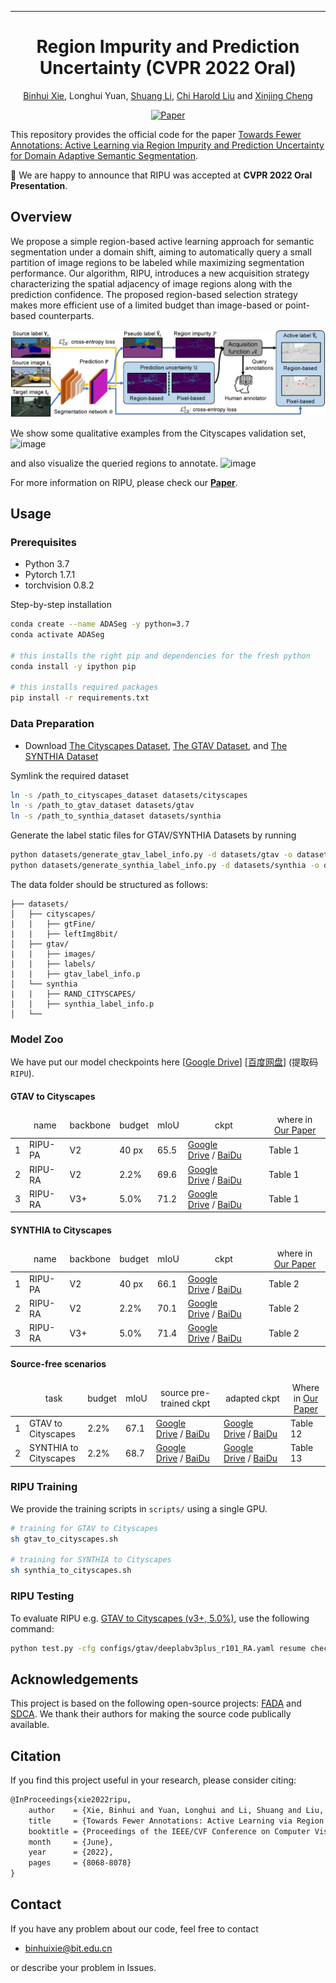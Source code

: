  ---

<div align="center">    
 
# Region Impurity and Prediction Uncertainty (CVPR 2022 Oral)

[Binhui Xie](https://binhuixie.github.io), Longhui Yuan, [Shuang Li](https://shuangli.xyz), [Chi Harold Liu](https://scholar.google.com/citations?user=3IgFTEkAAAAJ&hl=en) and [Xinjing Cheng](https://scholar.google.com/citations?user=8QbRVCsAAAAJ&hl=en)


[![Paper](http://img.shields.io/badge/paper-arxiv.2111.12940-B31B1B.svg)](https://arxiv.org/abs/2111.12940)

</div>

This repository provides the official code for the paper [Towards Fewer Annotations: Active Learning via Region Impurity and Prediction Uncertainty for Domain Adaptive Semantic Segmentation](https://arxiv.org/abs/2111.12940).

🥳 We are happy to announce that RIPU was accepted at **CVPR 2022 Oral Presentation**.

## Overview
We propose a simple region-based active learning approach for semantic segmentation under a domain shift, aiming to automatically query a small partition of image regions to be labeled while maximizing segmentation performance. 
Our algorithm, RIPU, introduces a new acquisition strategy characterizing the spatial adjacency of image regions along with the prediction confidence. 
The proposed region-based selection strategy makes more efficient use of a limited budget than image-based or point-based counterparts. 

![image](resources/framework.png)

We show some qualitative examples from the Cityscapes validation set, 
![image](resources/visualization_results.png)

and also visualize the queried regions to annotate.
![image](resources/visualization_active.png)

For more information on RIPU, please check our **[Paper](https://arxiv.org/pdf/2111.12940.pdf)**.

## Usage
### Prerequisites
- Python 3.7
- Pytorch 1.7.1
- torchvision 0.8.2

Step-by-step installation

```bash
conda create --name ADASeg -y python=3.7
conda activate ADASeg

# this installs the right pip and dependencies for the fresh python
conda install -y ipython pip

# this installs required packages
pip install -r requirements.txt

```

### Data Preparation

- Download [The Cityscapes Dataset](https://www.cityscapes-dataset.com/), [The GTAV Dataset](https://download.visinf.tu-darmstadt.de/data/from_games/), and [The SYNTHIA Dataset](https://synthia-dataset.net/)

Symlink the required dataset

```bash
ln -s /path_to_cityscapes_dataset datasets/cityscapes
ln -s /path_to_gtav_dataset datasets/gtav
ln -s /path_to_synthia_dataset datasets/synthia
```

Generate the label static files for GTAV/SYNTHIA Datasets by running

```bash
python datasets/generate_gtav_label_info.py -d datasets/gtav -o datasets/gtav/
python datasets/generate_synthia_label_info.py -d datasets/synthia -o datasets/synthia/
```

The data folder should be structured as follows:

```
├── datasets/
│   ├── cityscapes/     
|   |   ├── gtFine/
|   |   ├── leftImg8bit/
│   ├── gtav/
|   |   ├── images/
|   |   ├── labels/
|   |   ├── gtav_label_info.p
│   └──	synthia
|   |   ├── RAND_CITYSCAPES/
|   |   ├── synthia_label_info.p
│   └──	
```

### Model Zoo
We have put our model checkpoints here [[Google Drive]()] [[百度网盘]()] (提取码`RIPU`).

#### GTAV to Cityscapes
<table>
  <thead>
    <tr style="text-align: center;">
      <td></td>
      <td>name</td>
      <td>backbone</td>
      <td>budget</td>
      <td>mIoU</td>
     <td>ckpt</td>
    <td>where in <a href="https://arxiv.org/abs/2111.12940">Our Paper</a></td>
    </tr>
  </thead>
  <tbody>
    <tr>
      <td>1</td>
      <td>RIPU-PA</td>
      <td>V2</td>
      <td>40 px</td>
      <td>65.5</td>
      <td><a href="https://drive.google.com/drive/folders/1GUGsMHnBHlk5rlkAsUq55O2GNdFF_--a?usp=sharing">Google Drive</a>&nbsp/&nbsp<a href="https://pan.baidu.com/s/17PovD8QfMzZiC5pyYzOqXA">BaiDu</a>&nbsp</td>
      <td>Table 1</td>
    </tr>
    <tr>
      <td>2</td>
      <td>RIPU-RA</td>
      <td>V2</td>
      <td>2.2%</td>
      <td>69.6</td>
      <td><a href="https://drive.google.com/drive/folders/1GUGsMHnBHlk5rlkAsUq55O2GNdFF_--a?usp=sharing">Google Drive</a>&nbsp/&nbsp<a href="https://pan.baidu.com/s/17PovD8QfMzZiC5pyYzOqXA">BaiDu</a>&nbsp;</td>
      <td>Table 1</td>
    </tr>
    <tr>
      <td>3</td>
      <td>RIPU-RA</td>
      <td>V3+</td>
      <td>5.0%</td>
      <td>71.2</td>
      <td><a href="https://drive.google.com/drive/folders/1GUGsMHnBHlk5rlkAsUq55O2GNdFF_--a?usp=sharing">Google Drive</a>&nbsp/&nbsp<a href="https://pan.baidu.com/s/17PovD8QfMzZiC5pyYzOqXA">BaiDu</a>&nbsp;</td>
      <td>Table 1</td>
    </tr>
  </tbody>
</table>

#### SYNTHIA to Cityscapes
<table>
  <thead>
    <tr style="text-align: center;">
      <td></td>
      <td>name</td>
      <td>backbone</td>
      <td>budget</td>
    <td>mIoU</td>
      <td>ckpt</td>
      <td>where in <a href="https://arxiv.org/abs/2111.12940">Our Paper</a></td>
    </tr>
  </thead>
  <tbody>
    <tr>
      <td>1</td>
      <td>RIPU-PA</td>
      <td>V2</td>
      <td>40 px</td>
      <td>66.1</td>
      <td><a href="https://drive.google.com/drive/folders/1GUGsMHnBHlk5rlkAsUq55O2GNdFF_--a?usp=sharing">Google Drive</a>&nbsp/&nbsp<a href="https://pan.baidu.com/s/17PovD8QfMzZiC5pyYzOqXA">BaiDu</a>&nbsp</td>
      <td>Table 2</td>
    </tr>
    <tr>
      <td>2</td>
      <td>RIPU-RA</td>
      <td>V2</td>
      <td>2.2%</td>
      <td>70.1</td>
      <td><a href="https://drive.google.com/drive/folders/1GUGsMHnBHlk5rlkAsUq55O2GNdFF_--a?usp=sharing">Google Drive</a>&nbsp/&nbsp<a href="https://pan.baidu.com/s/17PovD8QfMzZiC5pyYzOqXA">BaiDu</a>&nbsp;</td>
      <td>Table 2</td>
    </tr>
    <tr>
      <td>3</td>
      <td>RIPU-RA</td>
      <td>V3+</td>
      <td>5.0%</td>
      <td>71.4</td>
      <td><a href="https://drive.google.com/drive/folders/1GUGsMHnBHlk5rlkAsUq55O2GNdFF_--a?usp=sharing">Google Drive</a>&nbsp/&nbsp<a href="https://pan.baidu.com/s/17PovD8QfMzZiC5pyYzOqXA">BaiDu</a>&nbsp;</td>
      <td>Table 2</td>
    </tr>
  </tbody>
</table>


#### Source-free scenarios
<table>
  <thead>
    <tr style="text-align: center;">
      <td></td>
      <td>task</td>
      <td>budget</td>
    <td>mIoU</td>
    <td>source pre-trained ckpt</td>
      <td>adapted ckpt</td>
      <td>Where in <a href="https://arxiv.org/abs/2111.12940">Our Paper</a></td>
    </tr>
  </thead>
  <tbody>
    <tr>
      <td>1</td>
      <td>GTAV to Cityscapes</td>
      <td>2.2%</td>
      <td>67.1</td>
    <td><a href="https://drive.google.com/file/d/1YimMmFE8yceCDori0l1TCR_aH_pigkzr/view?usp=sharing">Google Drive</a>&nbsp/&nbsp<a href="">BaiDu</a>&nbsp</td>
      <td><a href="https://drive.google.com/file/d/1kjdO6vSqU5tzQnEuJave43qzgKX6nSez/view?usp=share_link">Google Drive</a>&nbsp/&nbsp<a href="">BaiDu</a>&nbsp</td>
      <td>Table 12</td>
    </tr>
    <tr>
      <td>2</td>
      <td>SYNTHIA to Cityscapes</td>
      <td>2.2%</td>
      <td>68.7</td>
<td><a href="https://drive.google.com/file/d/15otC9L6yCLjyYQl2Z_6Q4ORyq3T4AT5Z/view?usp=share_link">Google Drive</a>&nbsp/&nbsp<a href="">BaiDu</a>&nbsp</td>
      <td><a href="https://drive.google.com/file/d/1URaXtXZ3wfT1bw54cJEI2qiVefTEpaTK/view?usp=share_link">Google Drive</a>&nbsp/&nbsp<a href="">BaiDu</a>&nbsp;</td>
      <td>Table 13</td>
    </tr>
  </tbody>
</table>


### RIPU Training

We provide the training scripts in `scripts/` using a single GPU.

```bash
# training for GTAV to Cityscapes
sh gtav_to_cityscapes.sh

# training for SYNTHIA to Cityscapes
sh synthia_to_cityscapes.sh
```

### RIPU Testing
To evaluate RIPU e.g. [GTAV to Cityscapes (v3+, 5.0%)](https://drive.google.com/file/d/1_ZNbEw_hGh5cAX59vlIgRdfkFF7M5nCY/view?usp=sharing), use the following command:
```bash
python test.py -cfg configs/gtav/deeplabv3plus_r101_RA.yaml resume checkpint/v3plus_gtav_ra_5.0_precent/model_last.pth OUTPUT_DIR checkpint/v3plus_gtav_ra_5.0_precent
```


## Acknowledgements
This project is based on the following open-source projects: [FADA](https://github.com/JDAI-CV/FADA) and [SDCA](https://github.com/BIT-DA/SDCA). We thank their authors for making the source code publically available.


## Citation
If you find this project useful in your research, please consider citing:
```latex
@InProceedings{xie2022ripu,
    author    = {Xie, Binhui and Yuan, Longhui and Li, Shuang and Liu, Chi Harold and Cheng, Xinjing},
    title     = {Towards Fewer Annotations: Active Learning via Region Impurity and Prediction Uncertainty for Domain Adaptive Semantic Segmentation},
    booktitle = {Proceedings of the IEEE/CVF Conference on Computer Vision and Pattern Recognition (CVPR)},
    month     = {June},
    year      = {2022},
    pages     = {8068-8078}
}
```

## Contact

If you have any problem about our code, feel free to contact

- [binhuixie@bit.edu.cn](mailto:binhuixie@bit.edu.cn)

or describe your problem in Issues.
